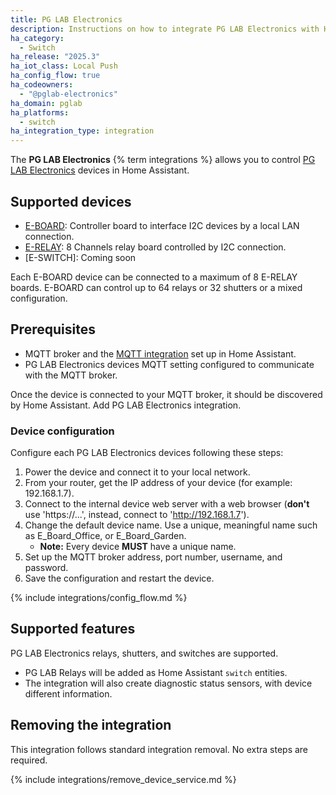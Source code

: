 ```yaml
---
title: PG LAB Electronics
description: Instructions on how to integrate PG LAB Electronics with Home Assistant.
ha_category:
  - Switch
ha_release: "2025.3"
ha_iot_class: Local Push
ha_config_flow: true
ha_codeowners:
  - "@pglab-electronics"
ha_domain: pglab
ha_platforms:
  - switch
ha_integration_type: integration
---
```


The **PG LAB Electronics** {% term integrations %} allows you to control [PG LAB Electronics](https://www.pglab.dev/) devices in Home Assistant.

## Supported devices

- [E-BOARD](https://www.pglab.dev/shop/p/e-board): Controller board to interface I2C devices by a local LAN connection.
- [E-RELAY](https://www.pglab.dev/shop/p/e-relay): 8 Channels relay board controlled by I2C connection.
- [E-SWITCH]: Coming soon

Each E-BOARD device can be connected to a maximum of 8 E-RELAY boards. E-BOARD can control
up to 64 relays or 32 shutters or a mixed configuration.

## Prerequisites

- MQTT broker and the [MQTT integration](/integrations/mqtt/) set up in Home Assistant.
- PG LAB Electronics devices MQTT setting configured to communicate with the MQTT broker.

Once the device is connected to your MQTT broker, it should be discovered by Home Assistant.
Add PG LAB Electronics integration.

### Device configuration

Configure each PG LAB Electronics devices following these steps:

1. Power the device and connect it to your local network.
2. From your router, get the IP address of your device (for example: 192.168.1.7).
3. Connect to the internal device web server with a web browser (**don't** use 'https://...', instead, connect to 'http://192.168.1.7').
4. Change the default device name. Use a unique, meaningful name such as E_Board_Office, or E_Board_Garden.
    - **Note:** Every device **MUST** have a unique name.
5. Set up the MQTT broker address, port number, username, and password.
6. Save the configuration and restart the device.

{% include integrations/config_flow.md %}

## Supported features

PG LAB Electronics relays, shutters, and switches are supported.

- PG LAB Relays will be added as Home Assistant `switch` entities.
- The integration will also create diagnostic status sensors, with device different information.

## Removing the integration

This integration follows standard integration removal. No extra steps are required.

{% include integrations/remove_device_service.md %}
